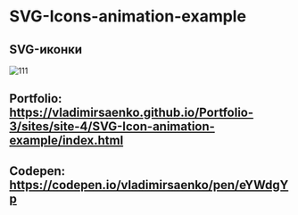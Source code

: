 # SVG-Icons-animation-example

## SVG-иконки 

![111](https://user-images.githubusercontent.com/56477695/115123699-e63c8900-9fc6-11eb-9abe-810d5db40a2e.png)

## Portfolio: https://vladimirsaenko.github.io/Portfolio-3/sites/site-4/SVG-Icon-animation-example/index.html

## Codepen: https://codepen.io/vladimirsaenko/pen/eYWdgYp

